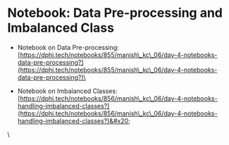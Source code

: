# Notebook: Data Pre-processing and Imbalanced Class

* Notebook on Data Pre-processing:[https://dphi.tech/notebooks/855/manish\_kc\_06/day-4-notebooks-data-pre-processing?](https://dphi.tech/notebooks/855/manish\_kc\_06/day-4-notebooks-data-pre-processing?)\

* Notebook on Imbalanced Classes: [https://dphi.tech/notebooks/856/manish\_kc\_06/day-4-notebooks-handling-imbalanced-classes?](https://dphi.tech/notebooks/856/manish\_kc\_06/day-4-notebooks-handling-imbalanced-classes?)&#x20;

\
